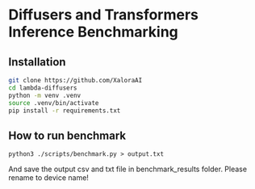 # Diffusers and Transformers Inference Benchmarking

## Installation

```bash
git clone https://github.com/XaloraAI 
cd lambda-diffusers
python -m venv .venv
source .venv/bin/activate
pip install -r requirements.txt
```

## How to run benchmark

`python3 ./scripts/benchmark.py > output.txt`

And save the output csv and txt file in benchmark_results folder. Please rename to device name!
